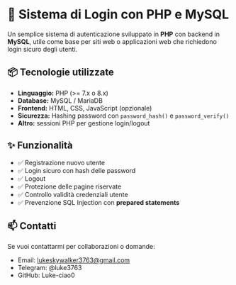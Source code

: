 # 🔐 Sistema di Login con PHP e MySQL

Un semplice sistema di autenticazione sviluppato in **PHP** con backend in **MySQL**, utile come base per siti web o applicazioni web che richiedono login sicuro degli utenti.

## 📦 Tecnologie utilizzate

- **Linguaggio:** PHP (>= 7.x o 8.x)
- **Database:** MySQL / MariaDB
- **Frontend:** HTML, CSS, JavaScript (opzionale)
- **Sicurezza:** Hashing password con `password_hash()` e `password_verify()`
- **Altro:** sessioni PHP per gestione login/logout

## ✨ Funzionalità

- ✅ Registrazione nuovo utente
- ✅ Login sicuro con hash delle password
- ✅ Logout
- ✅ Protezione delle pagine riservate
- ✅ Controllo validità credenziali utente
- ✅ Prevenzione SQL Injection con **prepared statements**

## 📫 Contatti

Se vuoi contattarmi per collaborazioni o domande:

- Email: lukeskywalker3763@gmail.com
- Telegram: @luke3763
- GitHub: Luke-ciao0
